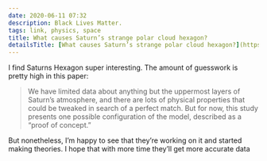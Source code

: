 ```yaml
---
date: 2020-06-11 07:32
description: Black Lives Matter.
tags: link, physics, space
title: What causes Saturn’s strange polar cloud hexagon?
detailsTitle: [What causes Saturn’s strange polar cloud hexagon?](https://arstechnica.com/science/2020/06/what-causes-saturns-strange-polar-cloud-hexagon/)
---
```


I find Saturns Hexagon super interesting. The amount of guesswork is pretty high in this paper:

>  We have limited data about anything but the uppermost layers of Saturn’s atmosphere, and there are lots of physical properties that could be tweaked in search of a perfect match. But for now, this study presents one possible configuration of the model, described as a “proof of concept.”

But nonetheless, I’m happy to see that they’re working on it and started making theories. I hope that with more time they’ll get more accurate data